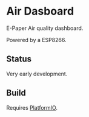 # Air Dasboard

E-Paper Air quality dashboard.

Powered by a ESP8266.

## Status

Very early development.

## Build

Requires [PlatformIO](http://platformio.org).
